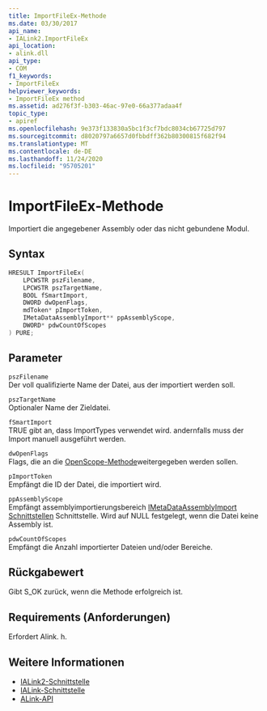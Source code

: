 ```yaml
---
title: ImportFileEx-Methode
ms.date: 03/30/2017
api_name:
- IALink2.ImportFileEx
api_location:
- alink.dll
api_type:
- COM
f1_keywords:
- ImportFileEx
helpviewer_keywords:
- ImportFileEx method
ms.assetid: ad276f3f-b303-46ac-97e0-66a377adaa4f
topic_type:
- apiref
ms.openlocfilehash: 9e373f133830a5bc1f3cf7bdc8034cb67725d797
ms.sourcegitcommit: d8020797a6657d0fbbdff362b80300815f682f94
ms.translationtype: MT
ms.contentlocale: de-DE
ms.lasthandoff: 11/24/2020
ms.locfileid: "95705201"
---
```

# <a name="importfileex-method"></a>ImportFileEx-Methode

Importiert die angegebener Assembly oder das nicht gebundene Modul.  
  
## <a name="syntax"></a>Syntax  
  
```cpp  
HRESULT ImportFileEx(  
    LPCWSTR pszFilename,  
    LPCWSTR pszTargetName,  
    BOOL fSmartImport,  
    DWORD dwOpenFlags,  
    mdToken* pImportToken,  
    IMetaDataAssemblyImport** ppAssemblyScope,  
    DWORD* pdwCountOfScopes  
) PURE;  
```  
  
## <a name="parameters"></a>Parameter  

 `pszFilename`  
 Der voll qualifizierte Name der Datei, aus der importiert werden soll.  
  
 `pszTargetName`  
 Optionaler Name der Zieldatei.  
  
 `fSmartImport`  
 TRUE gibt an, dass ImportTypes verwendet wird. andernfalls muss der Import manuell ausgeführt werden.  
  
 `dwOpenFlags`  
 Flags, die an die [OpenScope-Methode](../metadata/imetadatadispenser-openscope-method.md)weitergegeben werden sollen.  
  
 `pImportToken`  
 Empfängt die ID der Datei, die importiert wird.  
  
 `ppAssemblyScope`  
 Empfängt assemblyimportierungsbereich [IMetaDataAssemblyImport Schnittstellen](../metadata/imetadataassemblyimport-interface.md) Schnittstelle. Wird auf NULL festgelegt, wenn die Datei keine Assembly ist.  
  
 `pdwCountOfScopes`  
 Empfängt die Anzahl importierter Dateien und/oder Bereiche.  
  
## <a name="return-value"></a>Rückgabewert  

 Gibt S_OK zurück, wenn die Methode erfolgreich ist.  
  
## <a name="requirements"></a>Requirements (Anforderungen)  

 Erfordert Alink. h.  
  
## <a name="see-also"></a>Weitere Informationen

- [IALink2-Schnittstelle](ialink2-interface.md)
- [IALink-Schnittstelle](ialink-interface.md)
- [ALink-API](index.md)

